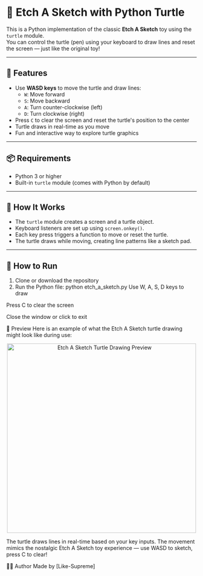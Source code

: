 # 🎨 Etch A Sketch with Python Turtle

This is a Python implementation of the classic **Etch A Sketch** toy using the `turtle` module.  
You can control the turtle (pen) using your keyboard to draw lines and reset the screen — just like the original toy!

---

## 🚀 Features

- Use **WASD keys** to move the turtle and draw lines:
  - `W`: Move forward
  - `S`: Move backward
  - `A`: Turn counter-clockwise (left)
  - `D`: Turn clockwise (right)
- Press `C` to clear the screen and reset the turtle's position to the center
- Turtle draws in real-time as you move
- Fun and interactive way to explore turtle graphics

---

## 📦 Requirements

- Python 3 or higher
- Built-in `turtle` module (comes with Python by default)

---

## 🧠 How It Works

- The `turtle` module creates a screen and a turtle object.
- Keyboard listeners are set up using `screen.onkey()`.
- Each key press triggers a function to move or reset the turtle.
- The turtle draws while moving, creating line patterns like a sketch pad.

---

## 🧪 How to Run

1. Clone or download the repository
2. Run the Python file:
python etch_a_sketch.py
Use W, A, S, D keys to draw

Press C to clear the screen

Close the window or click to exit

📸 Preview
Here is an example of what the Etch A Sketch turtle drawing might look like during use:

<p align="center"> <img src="images/etch_a_sketch_preview.png" alt="Etch A Sketch Turtle Drawing Preview" width="500"/> </p>
The turtle draws lines in real-time based on your key inputs.
The movement mimics the nostalgic Etch A Sketch toy experience — use WASD to sketch, press C to clear!

🙋‍♂️ Author
Made by [Like-Supreme]
